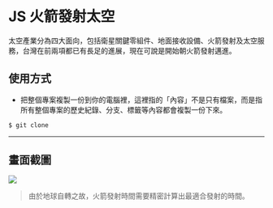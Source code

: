 # JS 火箭發射太空

太空產業分為四大面向，包括衛星關鍵零組件、地面接收設備、火箭發射及太空服務，台灣在前兩項都已有長足的進展，現在可說是開始朝火箭發射邁進。

## 使用方式
- 把整個專案複製一份到你的電腦裡，這裡指的「內容」不是只有檔案，而是指所有整個專案的歷史紀錄、分支、標籤等內容都會複製一份下來。
```sh
$ git clone
```

----

## 畫面截圖
![](https://i.imgur.com/runwzpL.gif)
> 由於地球自轉之故，火箭發射時間需要精密計算出最適合發射的時間。
